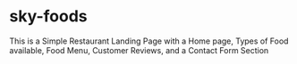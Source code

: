# sky-foods
This is a Simple Restaurant Landing Page with a Home page, Types of Food available, Food Menu, Customer Reviews, and a Contact Form Section
